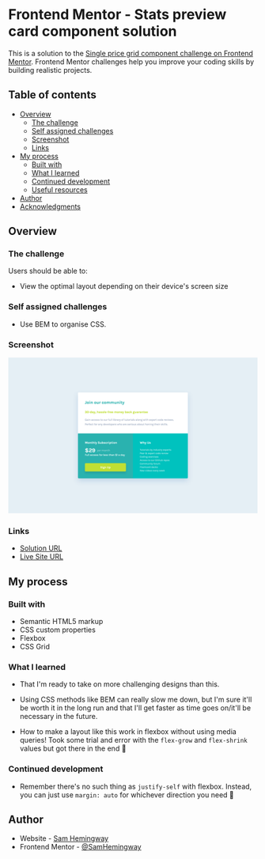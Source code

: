 # Frontend Mentor - Stats preview card component solution

This is a solution to the [Single price grid component challenge on Frontend Mentor](https://www.frontendmentor.io/challenges/single-price-grid-component-5ce41129d0ff452fec5abbbc). Frontend Mentor challenges help you improve your coding skills by building realistic projects.

## Table of contents

- [Overview](#overview)
  - [The challenge](#the-challenge)
  - [Self assigned challenges](#self-assigned-challenges)
  - [Screenshot](#screenshot)
  - [Links](#links)
- [My process](#my-process)
  - [Built with](#built-with)
  - [What I learned](#what-i-learned)
  - [Continued development](#continued-development)
  - [Useful resources](#useful-resources)
- [Author](#author)
- [Acknowledgments](#acknowledgments)

## Overview

### The challenge

Users should be able to:

- View the optimal layout depending on their device's screen size

### Self assigned challenges

- Use BEM to organise CSS.

### Screenshot

![](screenshot.png)

### Links

- [Solution URL](https://www.frontendmentor.io/solutions/single-price-grid-component-Hq-kZFvsNa)
- [Live Site URL](https://sh-single-price-grid-component.netlify.app/)

## My process

### Built with

- Semantic HTML5 markup
- CSS custom properties
- Flexbox
- CSS Grid

### What I learned

- That I'm ready to take on more challenging designs than this.

- Using CSS methods like BEM can really slow me down, but I'm sure it'll be worth it in the long run and that I'll get faster as time goes on/it'll be necessary in the future.

- How to make a layout like this work in flexbox without using media queries! Took some trial and error with the `flex-grow` and `flex-shrink` values but got there in the end 💪

### Continued development

- Remember there's no such thing as `justify-self` with flexbox. Instead, you can just use `margin: auto` for whichever direction you need 👀

## Author

- Website - [Sam Hemingway](https://samhemingway.dev)
- Frontend Mentor - [@SamHemingway](https://www.frontendmentor.io/profile/samhemingway)
